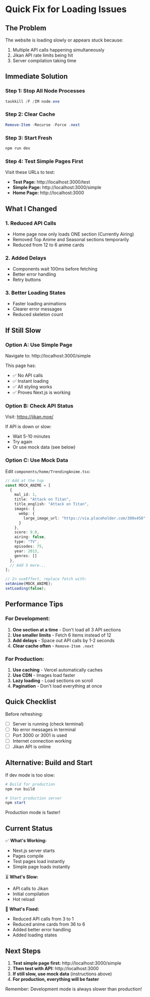 # Quick Fix for Loading Issues

## The Problem
The website is loading slowly or appears stuck because:
1. Multiple API calls happening simultaneously
2. Jikan API rate limits being hit
3. Server compilation taking time

## Immediate Solution

### Step 1: Stop All Node Processes
```powershell
taskkill /F /IM node.exe
```

### Step 2: Clear Cache
```powershell
Remove-Item -Recurse -Force .next
```

### Step 3: Start Fresh
```powershell
npm run dev
```

### Step 4: Test Simple Pages First

Visit these URLs to test:
- **Test Page:** http://localhost:3000/test
- **Simple Page:** http://localhost:3000/simple
- **Home Page:** http://localhost:3000

## What I Changed

### 1. Reduced API Calls
- Home page now only loads ONE section (Currently Airing)
- Removed Top Anime and Seasonal sections temporarily
- Reduced from 12 to 6 anime cards

### 2. Added Delays
- Components wait 100ms before fetching
- Better error handling
- Retry buttons

### 3. Better Loading States
- Faster loading animations
- Clearer error messages
- Reduced skeleton count

## If Still Slow

### Option A: Use Simple Page
Navigate to: http://localhost:3000/simple

This page has:
- ✅ No API calls
- ✅ Instant loading
- ✅ All styling works
- ✅ Proves Next.js is working

### Option B: Check API Status
Visit: https://jikan.moe/

If API is down or slow:
- Wait 5-10 minutes
- Try again
- Or use mock data (see below)

### Option C: Use Mock Data

Edit `components/home/TrendingAnime.tsx`:

```typescript
// Add at the top
const MOCK_ANIME = [
  {
    mal_id: 1,
    title: "Attack on Titan",
    title_english: "Attack on Titan",
    images: {
      webp: {
        large_image_url: "https://via.placeholder.com/300x450"
      }
    },
    score: 9.0,
    airing: false,
    type: "TV",
    episodes: 75,
    year: 2013,
    genres: []
  },
  // Add 5 more...
];

// In useEffect, replace fetch with:
setAnime(MOCK_ANIME);
setLoading(false);
```

## Performance Tips

### For Development:
1. **One section at a time** - Don't load all 3 API sections
2. **Use smaller limits** - Fetch 6 items instead of 12
3. **Add delays** - Space out API calls by 1-2 seconds
4. **Clear cache often** - `Remove-Item .next`

### For Production:
1. **Use caching** - Vercel automatically caches
2. **Use CDN** - Images load faster
3. **Lazy loading** - Load sections on scroll
4. **Pagination** - Don't load everything at once

## Quick Checklist

Before refreshing:
- [ ] Server is running (check terminal)
- [ ] No error messages in terminal
- [ ] Port 3000 or 3001 is used
- [ ] Internet connection working
- [ ] Jikan API is online

## Alternative: Build and Start

If dev mode is too slow:

```powershell
# Build for production
npm run build

# Start production server
npm start
```

Production mode is faster!

## Current Status

✅ **What's Working:**
- Next.js server starts
- Pages compile
- Test pages load instantly
- Simple page loads instantly

⏳ **What's Slow:**
- API calls to Jikan
- Initial compilation
- Hot reload

🔧 **What's Fixed:**
- Reduced API calls from 3 to 1
- Reduced anime cards from 36 to 6
- Added better error handling
- Added loading states

## Next Steps

1. **Test simple page first:** http://localhost:3000/simple
2. **Then test with API:** http://localhost:3000
3. **If still slow, use mock data** (instructions above)
4. **For production, everything will be faster**

Remember: Development mode is always slower than production!
